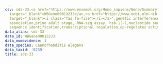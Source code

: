 ```yaml
---
csv: sdz-33,<a href="https://www.ensembl.org/Homo_sapiens/Gene/Summary?db=core;g=WBGene00013233"
  target="_blank">WBGene00013233</a>,<a href="https://www.ncbi.nlm.nih.gov/pubmed/30894454"
  target="_blank"><i class="fas fa-file"></i></a>",genetic interference,functional
  association,prime adult stage, RNA-seq assay, hsb-1(-),nucleotide sequence identification,nucleotide
  sequence identification,transcriptional regulation,up-regulates activity
data_alias: sdz-33
data_id: WBGene00013233
data_numevidence: 1
data_species: Caenorhabditis elegans
data_taxid: '6239'
title: sdz-33
---
```

